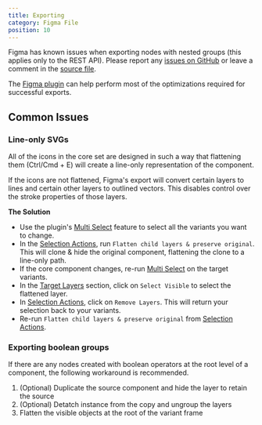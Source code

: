 ```yaml
---
title: Exporting
category: Figma File
position: 10
---
```


<alert>

Figma has known issues when exporting nodes with nested groups (this applies only to the REST API). Please report any [issues on GitHub](https://github.com/gorango/glyphs/issues) or leave a comment in the [source file](https://www.figma.com/file/2TsY9yqFso1zrvF8LNcVE7).

The [Figma plugin](/docs/plugin/install-plugin) can help perform most of the optimizations required for successful exports.

</alert>


## Common Issues


### Line-only SVGs

All of the icons in the core set are designed in such a way that flattening them (Ctrl/Cmd + E) will create a line-only representation of the component.

If the icons are not flattened, Figma's export will convert certain layers to lines and certain other layers to outlined vectors. This disables control over the <span class="info-tag" title="width, linecap, dasharray">stroke properties</span> of those layers.

**The Solution**

- Use the plugin's [Multi Select](/docs/plugin/features#multi-select) feature to select all the variants you want to change.
- In the [Selection Actions](/docs/plugin/features#selection-actians), run `Flatten child layers & preserve original`. This will clone & hide the original component, flattening the clone to a line-only path.
- If the core component changes, re-run [Multi Select](/docs/plugin/features#multi-select) on the target variants.
- In the [Target Layers](/docs/plugin/features#target-layers) section, click on `Select Visible` to select the flattened layer.
- In [Selection Actions](/docs/plugin/features#selection-actions), click on `Remove Layers`. This will return your selection back to your variants.
- Re-run `Flatten child layers & preserve original` from [Selection Actions](/docs/plugin/features#selection-actions).

### Exporting boolean groups

If there are any nodes created with boolean operators at the root level of a component, the following workaround is recommended.

1. (Optional) Duplicate the source component and hide the layer to retain the source
2. (Optional) Detatch instance from the copy and ungroup the layers
3. Flatten the visible objects at the root of the variant frame


